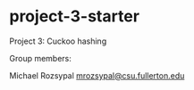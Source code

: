# project-3-starter
Project 3: Cuckoo hashing

Group members:

Michael Rozsypal mrozsypal@csu.fullerton.edu
